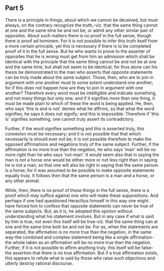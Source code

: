 ## Part 5

There is a principle in things, about which we cannot be deceived, but must always, on the contrary recognize the truth,-viz.
that the same thing cannot at one and the same time be and not be, or admit any other similar pair of opposites.
About such matters there is no proof in the full sense, though there is proof ad hominem.
For it is not possible to infer this truth itself from a more certain principle, yet this is necessary if there is to be completed proof of it in the full sense.
But he who wants to prove to the asserter of opposites that he is wrong must get from him an admission which shall be identical with the principle that the same thing cannot be and not be at one and the same time, but shall not seem to be identical; for thus alone can his thesis be demonstrated to the man who asserts that opposite statements can be truly made about the same subject.
Those, then, who are to join in argument with one another must to some extent understand one another; for if this does not happen how are they to join in argument with one another?
Therefore every word must be intelligible and indicate something, and not many things but only one; and if it signifies more than one thing, it must be made plain to which of these the word is being applied.
He, then, who says 'this is and is not' denies what he affirms, so that what the word signifies, he says it does not signify; and this is impossible.
Therefore if 'this is' signifies something, one cannot truly assert its contradictory.

Further, if the word signifies something and this is asserted truly, this connexion must be necessary; and it is not possible that that which necessarily is should ever not be; it is not possible therefore to make the opposed affirmations and negations truly of the same subject.
Further, if the affirmation is no more true than the negation, he who says 'man' will be no more right than he who says 'not-man'.
It would seem also that in saying the man is not a horse one would be either more or not less right than in saying he is not a man, so that one will also be right in saying that the same person is a horse; for it was assumed to be possible to make opposite statements equally truly.
It follows then that the same person is a man and a horse, or any other animal.

While, then, there is no proof of these things in the full sense, there is a proof which may suffice against one who will make these suppositions.
And perhaps if one had questioned Heraclitus himself in this way one might have forced him to confess that opposite statements can never be true of the same subjects.
But, as it is, he adopted this opinion without understanding what his statement involves.
But in any case if what is said by him is true, not even this itself will be true-viz.
that the same thing can at one and the same time both be and not be.
For as, when the statements are separated, the affirmation is no more true than the negation, in the same way-the combined and complex statement being like a single affirmation-the whole taken as an affirmation will be no more true than the negation.
Further, if it is not possible to affirm anything truly, this itself will be false-the assertion that there is no true affirmation.
But if a true affirmation exists, this appears to refute what is said by those who raise such objections and utterly destroy rational discourse.

